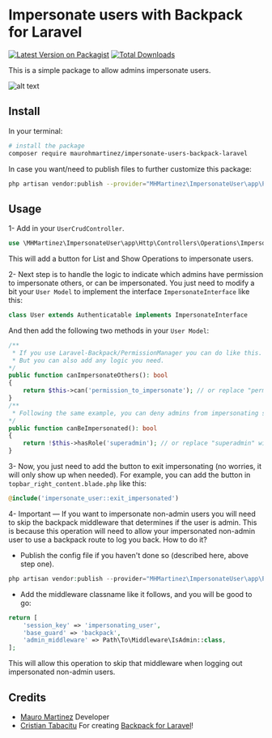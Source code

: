 # Impersonate users with Backpack for Laravel

[![Latest Version on Packagist][ico-version]][link-packagist]
[![Total Downloads][ico-downloads]][link-packagist]

This is a simple package to allow admins impersonate users.

![alt text](https://github.com/maurohmartinez/impersonate-users-backpack-laravel/blob/main/src/sample.gif?raw=true)

## Install
In your terminal:
```sh
# install the package
composer require maurohmartinez/impersonate-users-backpack-laravel
```

In case you want/need to publish files to further customize this package:

```sh
php artisan vendor:publish --provider="MHMartinez\ImpersonateUser\app\Providers\ImpersonateUserServiceProvider"
```

## Usage
1- Add in your `UserCrudController`.
```php
use \MHMartinez\ImpersonateUser\app\Http\Controllers\Operations\ImpersonateUserOperation;
```
This will add a button for List and Show Operations to impersonate users.

2- Next step is to handle the logic to indicate which admins have permission to impersonate others, or can be impersonated. You just need to modify a bit your `User Model` to implement the interface `ImpersonateInterface` like this:
```php
class User extends Authenticatable implements ImpersonateInterface
```
And then add the following two methods in your `User Model`:
```php
/**
 * If you use Laravel-Backpack/PermissionManager you can do like this.
 * But you can also add any logic you need. 
*/
public function canImpersonateOthers(): bool
{
    return $this->can('permission_to_impersonate'); // or replace "permission_to_impersonate" with the right permission
}
/**
 * Following the same example, you can deny admins from impersonating super admins. 
*/
public function canBeImpersonated(): bool
{
    return !$this->hasRole('superadmin'); // or replace "superadmin" with the right permission
}
```
3- Now, you just need to add the button to exit impersonating (no worries, it will only show up when needed). For example, you can add the button in `topbar_right_content.blade.php` like this:
```php
@include('impersonate_user::exit_impersonated')
```

4- Important — If you want to impersonate non-admin users you will need to skip the backpack middleware that determines if the user is admin. This is because this operation will need to allow your impersonated non-admin user to use a backpack route to log you back. How to do it?

- Publish the config file if you haven't done so (described here, above step one).
```php
php artisan vendor:publish --provider="MHMartinez\ImpersonateUser\app\Providers\ImpersonateUserServiceProvider" --tag=config
```
- Add the middleware classname like it follows, and you will be good to go:
```php
return [
    'session_key' => 'impersonating_user',
    'base_guard' => 'backpack',
    'admin_middleware' => Path\To\Middleware\IsAdmin::class,
];
```
This will allow this operation to skip that middleware when logging out impersonated non-admin users.

## Credits
- [Mauro Martinez](https://inspiredpulse.com/) Developer
- [Cristian Tabacitu](https://tabacitu.ro/) For creating [Backpack for Laravel](https://backpackforlaravel.com/)!

[ico-version]: https://img.shields.io/packagist/v/maurohmartinez/impersonate-users-backpack-laravel.svg?style=flat-square
[ico-downloads]: https://img.shields.io/packagist/dt/maurohmartinez/impersonate-users-backpack-laravel.svg?style=flat-square

[link-packagist]: https://packagist.org/packages/maurohmartinez/impersonate-users-backpack-laravel